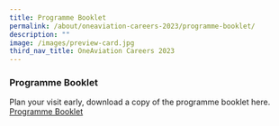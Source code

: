 ```yaml
---
title: Programme Booklet
permalink: /about/oneaviation-careers-2023/programme-booklet/
description: ""
image: /images/preview-card.jpg
third_nav_title: OneAviation Careers 2023
---
```

### Programme Booklet

Plan your visit early, download a copy of the programme booklet here.
[Programme Booklet](/files/oac2023_booklet_a4_fa.pdf)
